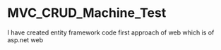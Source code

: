 # MVC_CRUD_Machine_Test
I have created entity framework code first approach of web which is of asp.net web
